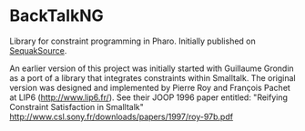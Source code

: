 # BackTalkNG

Library for constraint programming in Pharo. Initially published on [SequakSource](http://www.squeaksource.com/BackTalk/).

An earlier version of this project was initially started with Guillaume Grondin as a port of a library that integrates constraints within Smalltalk. The original version was designed and implemented by Pierre Roy and François Pachet at LIP6 (http://www.lip6.fr/). See their JOOP 1996 paper entitled: "Reifying Constraint Satisfaction in Smalltalk" http://www.csl.sony.fr/downloads/papers/1997/roy-97b.pdf 

